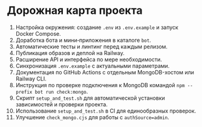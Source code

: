 <!-- Назначение файла: краткий план развития проекта. -->

# Дорожная карта проекта

1. Настройка окружения: создание `.env` из `.env.example` и запуск Docker Compose.
2. Доработка бота и мини‑приложения в каталоге `bot`.
3. Автоматические тесты и линтинг перед каждым релизом.
4. Публикация образов и деплой на Railway.
5. Расширение API и интерфейса по мере необходимости.
6. Синхронизация `.env.example` с актуальными параметрами.
7. Документация по GitHub Actions с отдельным MongoDB-хостом или Railway CLI.
8. Инструкция по проверке подключения к MongoDB командой `npm --prefix bot run check:mongo`.
9. Скрипт `setup_and_test.sh` для автоматической установки зависимостей и проверки проекта.
10. Использование `setup_and_test.sh` в CI для единообразных проверок.
11. Улучшение `check_mongo.cjs` для работы с `authSource=admin`.

